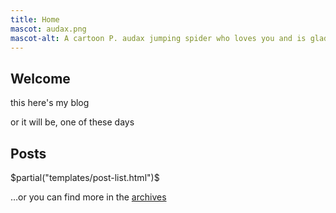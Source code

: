 ```yaml
---
title: Home
mascot: audax.png
mascot-alt: A cartoon P. audax jumping spider who loves you and is glad you stopped by
---
```


## Welcome

this here's my blog

or it will be, one of these days

## Posts
$partial("templates/post-list.html")$

…or you can find more in the [archives](/archive.html "archives")
